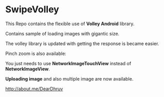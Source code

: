 SwipeVolley
===========

This Repo contains the flexible use of **Volley Android** library.

Contains sample of loading images with gigantic size. 


The volley library is updated with getting the response is became easier.

Pinch zoom is also available:

You just needs to use **NetworkImageTouchView** instead of **NetworkImageView**.


**Uploading image** and also multiple image are now available.

http://about.me/DearDhruv
